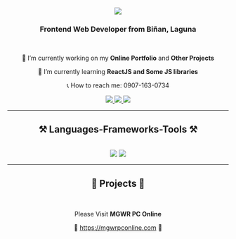 <h1 align="center">
    <img src="https://readme-typing-svg.herokuapp.com/?font=Righteous&size=35&center=true&vCenter=true&width=500&height=70&duration=4000&lines=Hi+There!+👋;+I'm+Joshua+Lopez!;" />
</h1>

<h3 align="center">Frontend Web Developer from Biñan, Laguna</h3>
<br/>
<div align="center">
    
 🔭 I’m currently working on my **Online Portfolio** and **Other Projects**
 
 🌱 I’m currently learning **ReactJS and Some JS libraries**
 
 📞 How to reach me: 0907-163-0734
 </div>
 
<div align="center"> 
  <a href="mailto:jsh.lpz.main@gmail.com">
    <img src="https://img.shields.io/badge/Gmail-333333?style=for-the-badge&logo=gmail&logoColor=red"/>
  </a>
  <a href="https://www.linkedin.com/in/joshua-alen-lopez-442287255/">
    <img src="https://img.shields.io/badge/LinkedIn-0077B5?style=for-the-badge&logo=linkedin&logoColor=white" target="_blank" />
  </a>
  <a href="https://github.com/Joshieepooo/Joshua-Lopez-Portfolio">
     <img src="https://img.shields.io/badge/Portfolio-FF5722?style=for-the-badge&logo=todoist&logoColor=white" target="_blank" /> 
  </a>
</div>

 <hr/>
 
<h2 align="center">⚒️ Languages-Frameworks-Tools ⚒️</h2>
<br/>
<div align="center">
    <img src="https://skillicons.dev/icons?i=html,css,javascript,vscode,eclipse,github,ps" />
    <img src="https://skillicons.dev/icons?i=java,cpp,cs,mysql,php" /><br>
</div>

 <hr/>
 
<h2 align="center">🔗 Projects 🔗</h2>
<br/>
<div align="center">
    
  Please Visit **MGWR PC Online**
 
  📌 https://mgwrpconline.com 📌
 </div>

